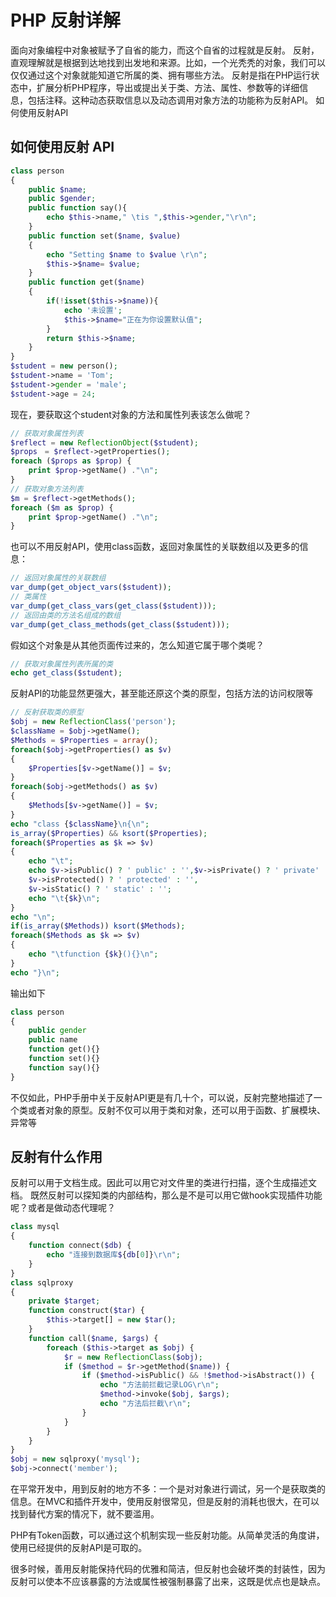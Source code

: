 # PHP 反射详解

面向对象编程中对象被赋予了自省的能力，而这个自省的过程就是反射。
反射，直观理解就是根据到达地找到出发地和来源。比如，一个光秃秃的对象，我们可以仅仅通过这个对象就能知道它所属的类、拥有哪些方法。
反射是指在PHP运行状态中，扩展分析PHP程序，导出或提出关于类、方法、属性、参数等的详细信息，包括注释。这种动态获取信息以及动态调用对象方法的功能称为反射API。
如何使用反射API

## 如何使用反射 API

```php
class person
{
	public $name;
	public $gender;
	public function say(){
		echo $this->name," \tis ",$this->gender,"\r\n";
	}
	public function set($name, $value)
	{
		echo "Setting $name to $value \r\n";
		$this->$name= $value;
	}
	public function get($name)
	{
		if(!isset($this->$name)){
			echo '未设置';　
			$this->$name="正在为你设置默认值";
		}
  		return $this->$name;
	}
}
$student = new person();
$student->name = 'Tom';
$student->gender = 'male';
$student->age = 24;
```

现在，要获取这个student对象的方法和属性列表该怎么做呢？

```php
// 获取对象属性列表
$reflect = new ReflectionObject($student);
$props　= $reflect->getProperties();
foreach ($props as $prop) {
	print $prop->getName() ."\n";
}
// 获取对象方法列表
$m = $reflect->getMethods();
foreach ($m as $prop) {
	print $prop->getName() ."\n";
}
```

也可以不用反射API，使用class函数，返回对象属性的关联数组以及更多的信息：

```php
// 返回对象属性的关联数组
var_dump(get_object_vars($student));
// 类属性
var_dump(get_class_vars(get_class($student)));
// 返回由类的方法名组成的数组
var_dump(get_class_methods(get_class($student)));
```

假如这个对象是从其他页面传过来的，怎么知道它属于哪个类呢？

```php
// 获取对象属性列表所属的类
echo get_class($student);
```

反射API的功能显然更强大，甚至能还原这个类的原型，包括方法的访问权限等

```php
// 反射获取类的原型
$obj = new ReflectionClass('person');
$className = $obj->getName();
$Methods = $Properties = array();
foreach($obj->getProperties() as $v)
{
	$Properties[$v->getName()] = $v;
}
foreach($obj->getMethods() as $v)　　
{
	$Methods[$v->getName()] = $v;
}
echo "class {$className}\n{\n";
is_array($Properties) && ksort($Properties);
foreach($Properties as $k => $v)
{
	echo "\t";
	echo $v->isPublic() ? ' public' : '',$v->isPrivate() ? ' private' : '',
	$v->isProtected() ? ' protected' : '',
	$v->isStatic() ? ' static' : '';
	echo "\t{$k}\n";
}
echo "\n";
if(is_array($Methods)) ksort($Methods);
foreach($Methods as $k => $v)
{
	echo "\tfunction {$k}(){}\n";
}
echo "}\n";
```

输出如下

```php
class person
{
	public gender
	public name
	function get(){}
	function set(){}
	function say(){}
}
```

不仅如此，PHP手册中关于反射API更是有几十个，可以说，反射完整地描述了一个类或者对象的原型。反射不仅可以用于类和对象，还可以用于函数、扩展模块、异常等

## 反射有什么作用

反射可以用于文档生成。因此可以用它对文件里的类进行扫描，逐个生成描述文档。
既然反射可以探知类的内部结构，那么是不是可以用它做hook实现插件功能呢？或者是做动态代理呢？

```php
class mysql
{
	function connect($db) {
		echo "连接到数据库${db[0]}\r\n";
	}
}
class sqlproxy
{
	private $target;  
	function construct($tar) { 
		$this->target[] = new $tar();
	}
	function call($name, $args) {
		foreach ($this->target as $obj) {
			$r = new ReflectionClass($obj);
			if ($method = $r->getMethod($name)) {
				if ($method->isPublic() && !$method->isAbstract()) {
					echo "方法前拦截记录LOG\r\n";
					$method->invoke($obj, $args);
					echo "方法后拦截\r\n";
				}
			}
		}
	}
}
$obj = new sqlproxy('mysql');
$obj->connect('member');
```

在平常开发中，用到反射的地方不多：一个是对对象进行调试，另一个是获取类的信息。在MVC和插件开发中，使用反射很常见，但是反射的消耗也很大，在可以找到替代方案的情况下，就不要滥用。

PHP有Token函数，可以通过这个机制实现一些反射功能。从简单灵活的角度讲，使用已经提供的反射API是可取的。

很多时候，善用反射能保持代码的优雅和简洁，但反射也会破坏类的封装性，因为反射可以使本不应该暴露的方法或属性被强制暴露了出来，这既是优点也是缺点。